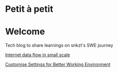 # Petit à petit
# Welcome
Tech blog to share learnings on snkzt's SWE journey

[Internet data flow in small scale](https://snkzt.github.io/posts/miniproject-tls-tcp-ip)

[Customise Settings for Better Working Environment](https://snkzt.github.io/posts/dotfile)